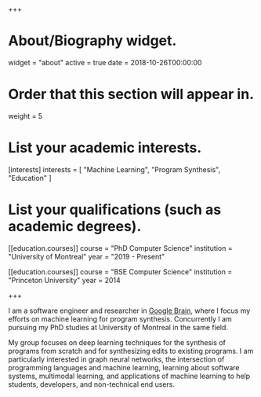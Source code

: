+++
# About/Biography widget.
widget = "about"
active = true
date = 2018-10-26T00:00:00

# Order that this section will appear in.
weight = 5

# List your academic interests.
[interests]
  interests = [
    "Machine Learning",
    "Program Synthesis",
    "Education"
  ]

# List your qualifications (such as academic degrees).
[[education.courses]]
  course = "PhD Computer Science"
  institution = "University of Montreal"
  year = "2019 - Present"

[[education.courses]]
  course = "BSE Computer Science"
  institution = "Princeton University"
  year = 2014
 
+++

I am a software engineer and researcher in <a href="https://g.co/brain">Google Brain</a>, where I focus my efforts on machine learning for program synthesis. Concurrently I am pursuing my PhD studies at University of Montreal in the same field.

My group focuses on deep learning techniques for the synthesis of programs from scratch and for synthesizing edits to existing programs. I am particularly interested in graph neural networks, the intersection of programming languages and machine learning, learning about software systems, multimodal learning, and applications of machine learning to help students, developers, and non-technical end users.
